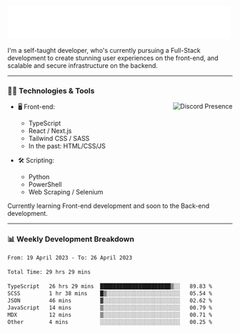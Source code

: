 <img src="assets/wave.svg" alt=":wave:" />

I'm a self-taught developer, who's currently pursuing a Full-Stack development to create stunning user experiences on the front-end, and scalable and secure infrastructure on the backend.

---

### 🧑‍💻 Technologies & Tools

<a href="https://discord.com/users/414304208649453568" target="_blank" rel="nofollow">
   <img src="https://lanyard-profile-readme.vercel.app/api/414304208649453568?idleMessage=Probably%20doing%20something%20else..." alt="Discord Presence" align="right">
</a>

- 🖥️ Front-end:

  - TypeScript
  - React / Next.js
  - Tailwind CSS / SASS
  - In the past: HTML/CSS/JS

- 🛠 Scripting:

  - Python
  - PowerShell
  - Web Scraping / Selenium

Currently learning Front-end development and soon to the Back-end development.

---

### 📊 Weekly Development Breakdown

<!-- ![ccrsxx's GitHub Stats](https://github-readme-stats.vercel.app/api?username=ccrsxx&count_private=true&theme=tokyonight) -->
<!-- ![ccrsxx's Top Langs](https://github-readme-stats.vercel.app/api/top-langs/?username=ccrsxx&hide=lua,java,html&theme=tokyonight) -->

<!--START_SECTION:waka-->

```text
From: 19 April 2023 - To: 26 April 2023

Total Time: 29 hrs 29 mins

TypeScript   26 hrs 29 mins  ██████████████████████▒░░   89.83 %
SCSS         1 hr 38 mins    █▒░░░░░░░░░░░░░░░░░░░░░░░   05.54 %
JSON         46 mins         ▓░░░░░░░░░░░░░░░░░░░░░░░░   02.62 %
JavaScript   14 mins         ▒░░░░░░░░░░░░░░░░░░░░░░░░   00.79 %
MDX          12 mins         ▒░░░░░░░░░░░░░░░░░░░░░░░░   00.71 %
Other        4 mins          ░░░░░░░░░░░░░░░░░░░░░░░░░   00.25 %
```

<!--END_SECTION:waka-->
